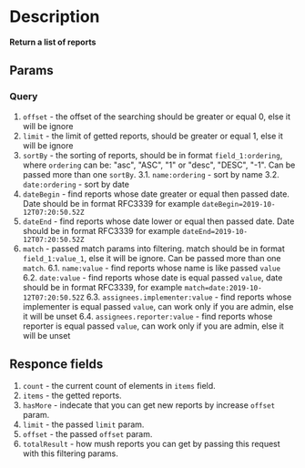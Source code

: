 # Description 

**Return a list of reports**

## Params
### Query
1. `offset` - the offset of the searching should be greater or equal 0, else it will be ignore
2. `limit` - the limit of getted reports, should be greater or equal 1, else it will be ignore
3. `sortBy` - the sorting of reports, should be in format `field_1:ordering`, where `ordering` can be: "asc", "ASC", "1" or "desc", "DESC", "-1". Can be passed more than one `sortBy`.
    3.1. `name:ordering` - sort by name
    3.2. `date:ordering` - sort by date
4. `dateBegin` - find reports whose date greater or equal then passed date. Date should be in format RFC3339 for example `dateBegin=2019-10-12T07:20:50.52Z`
5. `dateEnd` - find reports whose date lower or equal then passed date. Date should be in format RFC3339 for example `dateEnd=2019-10-12T07:20:50.52Z`
6. `match` - passed match params into filtering. match should be in format `field_1:value_1`, else it will be ignore. Can be passed more than one `match`.
    6.1. `name:value` - find reports whose name is like passed `value`
    6.2. `date:value` - find reports whose date is equal passed `value`, date should be in format RFC3339, for example `match=date:2019-10-12T07:20:50.52Z`
    6.3. `assignees.implementer:value` - find reports whose implementer is equal passed `value`, can work only if you are admin, else it will be unset
    6.4. `assignees.reporter:value` - find reports whose reporter is equal passed `value`, can work only if you are admin, else it will be unset
## Responce fields
1. `count` - the current count of elements in `items` field.
2. `items` - the getted reports.
3. `hasMore` - indecate that you can get new reports by increase `offset` param.
4. `limit` - the passed `limit` param.
5. `offset` - the passed `offset` param.
6. `totalResult` - how mush reports you can get by passing this request with this filtering params.